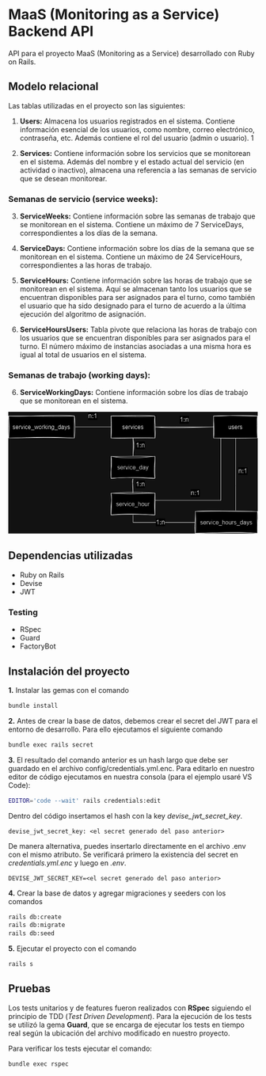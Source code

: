 # MaaS (Monitoring as a Service) Backend API

API para el proyecto MaaS (Monitoring as a Service) desarrollado con Ruby on Rails.

## Modelo relacional

Las tablas utilizadas en el proyecto son las siguientes:

1. **Users:** Almacena los usuarios registrados en el sistema. Contiene información esencial de los usuarios, como nombre, correo electrónico, contraseña, etc. Además contiene el rol del usuario (admin o usuario). 1

2. **Services:** Contiene información sobre los servicios que se monitorean en el sistema. Además del nombre y el estado actual del servicio (en actividad o inactivo), almacena una referencia a las semanas de servicio que se desean monitorear.

### Semanas de servicio (service weeks):

3. **ServiceWeeks:** Contiene información sobre las semanas de trabajo que se monitorean en el sistema. Contiene un máximo de 7 ServiceDays, correspondientes a los días de la semana.

4. **ServiceDays:** Contiene información sobre los días de la semana que se monitorean en el sistema. Contiene un máximo de 24 ServiceHours, correspondientes a las horas de trabajo.

5. **ServiceHours:** Contiene información sobre las horas de trabajo que se monitorean en el sistema. Aquí se almacenan tanto los usuarios que se encuentran disponibles para ser asignados para el turno, como también el usuario que ha sido designado para el turno de acuerdo a la última ejecución del algoritmo de asignación.

6. **ServiceHoursUsers:** Tabla pivote que relaciona las horas de trabajo con los usuarios que se encuentran disponibles para ser asignados para el turno. El número máximo de instancias asociadas a una misma hora es igual al total de usuarios en el sistema.

### Semanas de trabajo (working days):

6. **ServiceWorkingDays:** Contiene información sobre los días de trabajo que se monitorean en el sistema.

![maas-mr](maas-mr.png)

## Dependencias utilizadas

- Ruby on Rails
- Devise
- JWT

### Testing

- RSpec
- Guard
- FactoryBot

## Instalación del proyecto

**1.** Instalar las gemas con el comando

```bash
bundle install
```

**2.** Antes de crear la base de datos, debemos crear el secret del JWT para el entorno de desarrollo. Para ello ejecutamos el siguiente comando

```bash
bundle exec rails secret
```

**3.** El resultado del comando anterior es un hash largo que debe ser guardado en el archivo config/credentials.yml.enc. Para editarlo en nuestro editor de código ejecutamos en nuestra consola (para el ejemplo usaré VS Code):

```bash
EDITOR='code --wait' rails credentials:edit
```

Dentro del código insertamos el hash con la key _devise_jwt_secret_key_.

```
devise_jwt_secret_key: <el secret generado del paso anterior>
```

De manera alternativa, puedes insertarlo directamente en el archivo .env con el mismo atributo. Se verificará primero la existencia del secret en _credentials.yml.enc_ y luego en _.env_.

```
DEVISE_JWT_SECRET_KEY=<el secret generado del paso anterior>
```

**4.** Crear la base de datos y agregar migraciones y seeders con los comandos

```bash
rails db:create
rails db:migrate
rails db:seed
```

**5.** Ejecutar el proyecto con el comando

```bash
rails s
```

## Pruebas

Los tests unitarios y de features fueron realizados con **RSpec** siguiendo el principio de TDD (_Test Driven Development_). Para la ejecución de los tests se utilizó la gema **Guard**, que se encarga de ejecutar los tests en tiempo real según la ubicación del archivo modificado en nuestro proyecto.

Para verificar los tests ejecutar el comando:

```bash
bundle exec rspec
```

